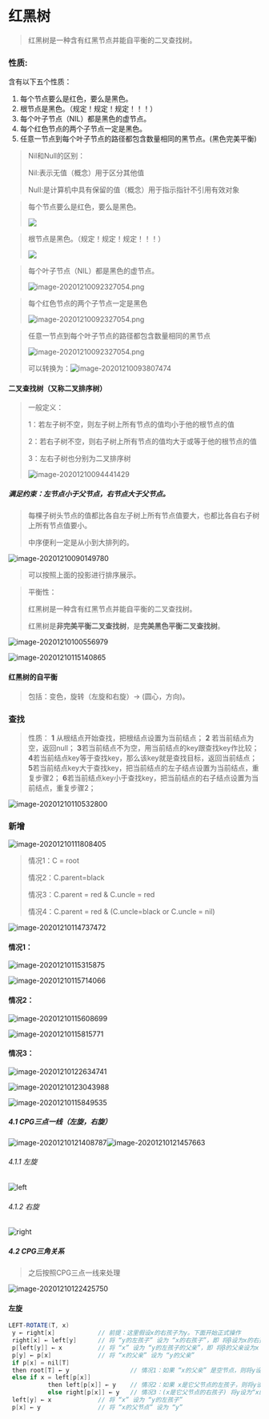 # 红黑树

> 红黑树是一种含有红黑节点并能自平衡的二叉查找树。

### 性质:

含有以下五个性质：

1. 每个节点要么是红色，要么是黑色。
2. 根节点是黑色。（规定！规定！规定！！！）
3. 每个叶子节点（NIL）都是黑色的虚节点。
4. 每个红色节点的两个子节点一定是黑色。
5. 任意一节点到每个叶子节点的路径都包含数量相同的黑节点。(黑色完美平衡)

> Nil和Null的区别：
>
> Nil:表示无值（概念）用于区分其他值
>
> Null:是计算机中具有保留的值（概念）用于指示指针不引用有效对象

> 每个节点要么是红色，要么是黑色。
>
> ![](https://raw.githubusercontent.com/Mini-Bar/MyPicture/main/pic/image-20201210091854620.png)

> 根节点是黑色。（规定！规定！规定！！！）
>
> ![](https://github.com/Mini-Bar/MyPicture/blob/main/pic/image-20201210091957908.png?raw=true)

> 每个叶子节点（NIL）都是黑色的虚节点。
>
> ![image-20201210092327054.png](https://raw.githubusercontent.com/Mini-Bar/MyPicture/main/pic/image-20201210092327054.png)

> 每个红色节点的两个子节点一定是黑色
>
> ![image-20201210092327054.png](https://raw.githubusercontent.com/Mini-Bar/MyPicture/main/pic/image-20201210093148189.png)

> 任意一节点到每个叶子节点的路径都包含数量相同的黑节点
>
> ![image-20201210092327054.png](https://raw.githubusercontent.com/Mini-Bar/MyPicture/main/pic/image-20201210092327054.png)
>
> 可以转换为：![image-20201210093807474](E:\培训笔记\培训笔记\java集合笔记\红黑树_files\image-20201210094441429.png)

#### 二叉查找树（又称二叉排序树）

> 一般定义：
>
> 1：若左子树不空，则左子树上所有节点的值均小于他的根节点的值
>
> 2：若右子树不空，则右子树上所有节点的值均大于或等于他的根节点的值
>
> 3：左右子树也分别为二叉排序树
>
> ![image-20201210094441429](E:\培训笔记\培训笔记\java集合笔记\红黑树_files\image-20201210094441429.png)



##### 满足约束：左节点小于父节点，右节点大于父节点。

> 每棵子树头节点的值都比各自左子树上所有节点值要大，也都比各自右子树上所有节点值要小。
>
> 中序便利一定是从小到大排列的。

![image-20201210090149780](E:\培训笔记\培训笔记\java集合笔记\红黑树_files\image-20201210090149780.png)

> 可以按照上面的投影进行排序展示。

> 平衡性：
>
> 红黑树是一种含有红黑节点并能自平衡的二叉查找树。
>
> 红黑树是**非完美平衡二叉查找树**，是**完美黑色平衡二叉查找树**。

![image-20201210100556979](E:\培训笔记\培训笔记\java集合笔记\红黑树_files\image-20201210100556979.png)

![image-20201210115140865](E:\培训笔记\培训笔记\java集合笔记\红黑树_files\image-20201210115140865.png)

#### 红黑树的自平衡

> 包括：变色，旋转（左旋和右旋）->  (圆心，方向)。

### 查找

> 性质：
> **1** 从根结点开始查找，把根结点设置为当前结点；
> **2** 若当前结点为空，返回null；
> **3**若当前结点不为空，用当前结点的key跟查找key作比较；
> **4**若当前结点key等于查找key，那么该key就是查找目标，返回当前结点；
> **5**若当前结点key大于查找key，把当前结点的左子结点设置为当前结点，重复步骤2；
> **6**若当前结点key小于查找key，把当前结点的右子结点设置为当前结点，重复步骤2；

![image-20201210110532800](E:\培训笔记\培训笔记\java集合笔记\红黑树_files\image-20201210110532800.png)

### 新增

![image-20201210111808405](E:\培训笔记\培训笔记\java集合笔记\红黑树_files\image-20201210111808405.png)

> 情况1：C = root
>
> 情况2：C.parent=black
>
> 情况3：C.parent = red & C.uncle = red
>
> 情况4：C.parent = red & (C.uncle=black or C.uncle = nil)

![image-20201210114737472](E:\培训笔记\培训笔记\java集合笔记\红黑树_files\image-20201210114737472.png)

#### 情况1：

![image-20201210115315875](E:\培训笔记\培训笔记\java集合笔记\红黑树_files\image-20201210115315875.png)

![image-20201210115714066](E:\培训笔记\培训笔记\java集合笔记\红黑树_files\image-20201210115714066.png)

#### 情况2：

![image-20201210115608699](E:\培训笔记\培训笔记\java集合笔记\红黑树_files\image-20201210115608699.png)

![image-20201210115815771](E:\培训笔记\培训笔记\java集合笔记\红黑树_files\image-20201210115815771.png)

#### 情况3：

![image-20201210122634741](E:\培训笔记\培训笔记\java集合笔记\红黑树_files\image-20201210122634741.png)

![image-20201210123043988](E:\培训笔记\培训笔记\java集合笔记\红黑树_files\image-20201210123043988.png)

![image-20201210115849535](E:\培训笔记\培训笔记\java集合笔记\红黑树_files\image-20201210115849535.png)

##### 4.1	CPG三点一线（左旋，右旋）

![image-20201210121408787](E:\培训笔记\培训笔记\java集合笔记\红黑树_files\image-20201210121408787.png)![image-20201210121457663](E:\培训笔记\培训笔记\java集合笔记\红黑树_files\image-20201210121457663.png)

###### 4.1.1 左旋

![left](E:\培训笔记\培训笔记\java集合笔记\红黑树_files\left.gif)



###### 4.1.2 右旋

![right](E:\培训笔记\培训笔记\java集合笔记\红黑树_files\right.gif)

##### 4.2	CPG三角关系

> 之后按照CPG三点一线来处理

![image-20201210122425750](E:\培训笔记\培训笔记\java集合笔记\红黑树_files\image-20201210122425750.png)



#### 左旋

```java
LEFT-ROTATE(T, x)  
 y ← right[x]            // 前提：这里假设x的右孩子为y。下面开始正式操作
 right[x] ← left[y]      // 将 “y的左孩子” 设为 “x的右孩子”，即 将β设为x的右孩子
 p[left[y]] ← x          // 将 “x” 设为 “y的左孩子的父亲”，即 将β的父亲设为x
 p[y] ← p[x]             // 将 “x的父亲” 设为 “y的父亲”
 if p[x] = nil[T]       
 then root[T] ← y                 // 情况1：如果 “x的父亲” 是空节点，则将y设为根节点
 else if x = left[p[x]]  
           then left[p[x]] ← y    // 情况2：如果 x是它父节点的左孩子，则将y设为“x的父节点的左孩子”
           else right[p[x]] ← y   // 情况3：(x是它父节点的右孩子) 将y设为“x的父节点的右孩子”
 left[y] ← x             // 将 “x” 设为 “y的左孩子”
 p[x] ← y                // 将 “x的父节点” 设为 “y”
```













